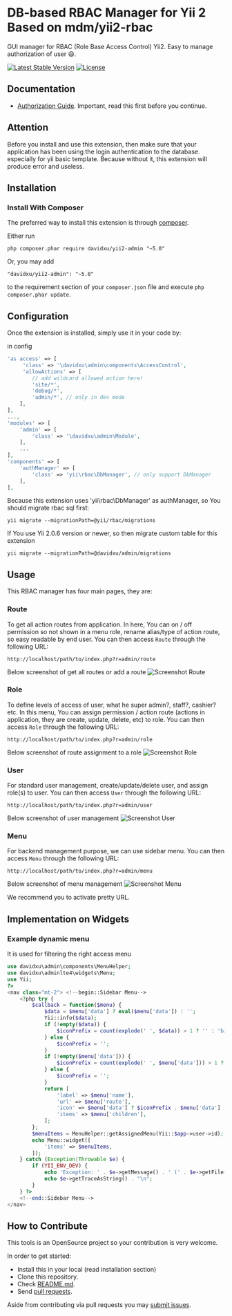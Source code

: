 DB-based RBAC Manager for Yii 2 Based on mdm/yii2-rbac
======================
GUI manager for RBAC (Role Base Access Control) Yii2. Easy to manage authorization of user :smile:.

[![Latest Stable Version](https://poser.pugx.org/davidxu/yii2-admin/v/stable)](https://packagist.org/packages/davidxu/yii2-admin)
[![License](https://poser.pugx.org/davidxu/yii2-admin/license)](https://packagist.org/packages/davidxu/yii2-admin)


Documentation
-------------

- [Authorization Guide](http://www.yiiframework.com/doc-2.0/guide-security-authorization.html). Important, read this first before you continue.

Attention
---------
Before you install and use this extension, then make sure that your application has been using the login authentication to the database. especially for yii basic template. Because without it, this extension will produce error and useless.

Installation
------------

### Install With Composer

The preferred way to install this extension is through [composer](http://getcomposer.org/download/).

Either run

```
php composer.phar require davidxu/yii2-admin "~5.0"
```

Or, you may add

```
"davidxu/yii2-admin": "~5.0"
```

to the requirement section of your `composer.json` file and execute `php composer.phar update`.

Configuration
-------------

Once the extension is installed, simply use it in your code by:

in config
```php
'as access' => [
     'class' => '\davidxu\admin\components\AccessControl',
     'allowActions' => [
        // add wildcard allowed action here!
        'site/*',
        'debug/*',
        'admin/*', // only in dev mode
    ],
],
...,
'modules' => [
	'admin' => [
		'class' => '\davidxu\admin\Module',
	],
	...
],
'components' => [
	'authManager' => [
		'class' => 'yii\rbac\DbManager', // only support DbManager
	],
],
```

Because this extension uses 'yii\rbac\DbManager' as authManager, so You should migrate rbac sql first:

```yii migrate --migrationPath=@yii/rbac/migrations```

If You use Yii 2.0.6 version or newer, so then migrate custom table for this extension

```yii migrate --migrationPath=@davidxu/admin/migrations```


Usage
-----

This RBAC manager has four main pages, they are:

### Route
To get all action routes from application. In here, You can on / off permission so not shown in a menu role, rename alias/type of action route, so easy readable by end user.
You can then access `Route` through the following URL:
```
http://localhost/path/to/index.php?r=admin/route
```
Below screenshot of get all routes or add a route
![Screenshot Route](screenshot/screenshot-route.png "Screenshot Route")


### Role
To define levels of access of user, what he super admin?, staff?, cashier? etc. In this menu, You can assign permission / action route (actions in application, they are create, update, delete, etc) to role.
You can then access `Role` through the following URL:
```
http://localhost/path/to/index.php?r=admin/role
```
Below screenshot of route assignment to a role
![Screenshot Role](screenshot/screenshot-role.png "Screenshot Role")

### User
For standard user management, create/update/delete user, and assign role(s) to user.
You can then access `User` through the following URL:
```
http://localhost/path/to/index.php?r=admin/user
```
Below screenshot of user management
![Screenshot User](screenshot/screenshot-user.png "Screenshot User")

### Menu
For backend management purpose, we can use sidebar menu.
You can then access `Menu` through the following URL:
```
http://localhost/path/to/index.php?r=admin/menu
```
Below screenshot of menu management
![Screenshot Menu](screenshot/screenshot-menu.png "Screenshot Menu")

We recommend you to activate pretty URL.

Implementation on Widgets
-------------------------

### Example dynamic menu
It is used for filtering the right access menu
```php
use davidxu\admin\components\MenuHelper;
use davidxu\adminlte4\widgets\Menu;
use Yii;
?>
<nav class="mt-2"> <!--begin::Sidebar Menu-->
    <?php try {
        $callback = function($menu) {
            $data = $menu['data'] ? eval($menu['data']) : '';
            Yii::info($data);
            if (!empty($data)) {
                $iconPrefix = count(explode(' ', $data)) > 1 ? '' : 'bi bi-';
            } else {
                $iconPrefix = '';
            }
            if (!empty($menu['data'])) {
                $iconPrefix = count(explode(' ', $menu['data'])) > 1 ? '' : 'bi bi-';
            } else {
                $iconPrefix = '';
            }
            return [
                'label' => $menu['name'],
                'url' => $menu['route'],
                'icon' => $menu['data'] ? $iconPrefix . $menu['data'] : 'bi bi-circle',
                'items' => $menu['children'],
            ];
        };
        $menuItems = MenuHelper::getAssignedMenu(Yii::$app->user->id);
        echo Menu::widget([
            'items' => $menuItems,
        ]);
    } catch (Exception|Throwable $e) {
        if (YII_ENV_DEV) {
            echo 'Exception: ' . $e->getMessage() . ' (' . $e->getFile() . ':' . $e->getLine() . ")\n";
            echo $e->getTraceAsString() . "\n";
        }
    } ?>
    <!--end::Sidebar Menu-->
</nav>
```

## How to Contribute

This tools is an OpenSource project so your contribution is very welcome.

In order to get started:

- Install this in your local (read installation section)
- Clone this repository.
- Check [README.md](README.md).
- Send [pull requests](https://github.com/davidxu/yii2-admin/pulls).

Aside from contributing via pull requests you may [submit issues](https://github.com/davidxu/yii2-admin/issues).